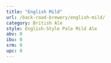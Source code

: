 ```yaml
---
title: "English Mild"
url: /back-road-brewery/english-mild/
category: British Ale
style: English-Style Pale Mild Ale
abv: 0
ibu: 0
srm: 0
upc: 0
---
```


